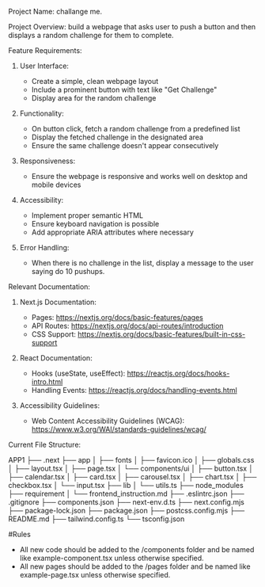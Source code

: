 Project Name: challange me.

Project Overview: build a webpage that asks user to push a button and then displays a random challenge for them to complete.

Feature Requirements:

1. User Interface:
   - Create a simple, clean webpage layout
   - Include a prominent button with text like "Get Challenge"
   - Display area for the random challenge

2. Functionality:
   - On button click, fetch a random challenge from a predefined list 
   - Display the fetched challenge in the designated area
   - Ensure the same challenge doesn't appear consecutively

3. Responsiveness:
   - Ensure the webpage is responsive and works well on desktop and mobile devices

4. Accessibility:
   - Implement proper semantic HTML
   - Ensure keyboard navigation is possible
   - Add appropriate ARIA attributes where necessary

5. Error Handling:
   - When there is no challenge in the list, display a message to the user saying do 10 pushups.

Relevant Documentation:

1. Next.js Documentation:
   - Pages: https://nextjs.org/docs/basic-features/pages
   - API Routes: https://nextjs.org/docs/api-routes/introduction
   - CSS Support: https://nextjs.org/docs/basic-features/built-in-css-support

2. React Documentation:
   - Hooks (useState, useEffect): https://reactjs.org/docs/hooks-intro.html
   - Handling Events: https://reactjs.org/docs/handling-events.html

3. Accessibility Guidelines:
   - Web Content Accessibility Guidelines (WCAG): https://www.w3.org/WAI/standards-guidelines/wcag/

Current File Structure:

APP1
├── .next
├── app
│   ├── fonts
│   ├── favicon.ico
│   ├── globals.css
│   ├── layout.tsx
│   ├── page.tsx
│   └── components/ui
│       ├── button.tsx
│       ├── calendar.tsx
│       ├── card.tsx
│       ├── carousel.tsx
│       ├── chart.tsx
│       ├── checkbox.tsx
│       └── input.tsx
├── lib
│   └── utils.ts
├── node_modules
├── requirement
│   └── frontend_instruction.md
├── .eslintrc.json
├── .gitignore
├── components.json
├── next-env.d.ts
├── next.config.mjs
├── package-lock.json
├── package.json
├── postcss.config.mjs
├── README.md
├── tailwind.config.ts
└── tsconfig.json

#Rules 
- All new code should be added to the /components folder and be named like example-component.tsx unless otherwise specified.
- All new pages should be added to the /pages folder and be named like example-page.tsx unless otherwise specified.



